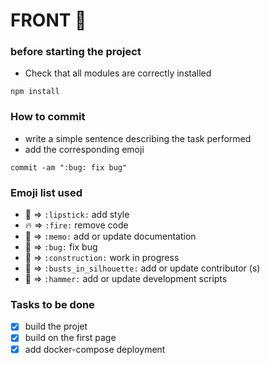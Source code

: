 # FRONT 🛫 
### before starting the project
- Check that all modules are correctly installed 
```
npm install
```
### How to commit
- write a simple sentence describing the task performed
- add the corresponding emoji
```
commit -am ":bug: fix bug"
```
### Emoji list used
- 💄 => `` :lipstick: `` add style
- 🔥 => `` :fire: `` remove code
- 📝 => `` :memo: `` add or update documentation
- 🐛 => `` :bug: `` fix bug
- 🚧 => `` :construction: `` work in progress
- 👤 => `` :busts_in_silhouette: `` add or update contributor
(s)
- 🔨 => `` :hammer: `` add or update development scripts

### Tasks to be done
- [x] build the projet
- [x] build on the first page
- [x] add docker-compose deployment